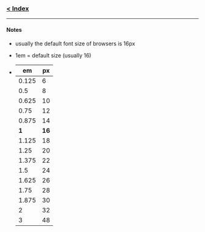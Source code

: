 ### [< Index](https://github.com/connectkushal/cssnotes/tree/main?tab=readme-ov-file#index)
---

#### Notes
- usually the default font size of browsers is 16px
- 1em = default size (usually 16)

-
  |em   |px  |
  |-----|----|
  |0.125|6   |
  |0.5  |8   |
  |0.625|10  |
  |0.75 |12  |
  |0.875|14  |
  |**1**    |**16**  |
  |1.125|18  |
  |1.25 |20  |
  |1.375|22  |
  |1.5  |24  |
  |1.625|26  |
  |1.75 |28  |
  |1.875|30  |
  |2    |32  |
  |3    |48  |
